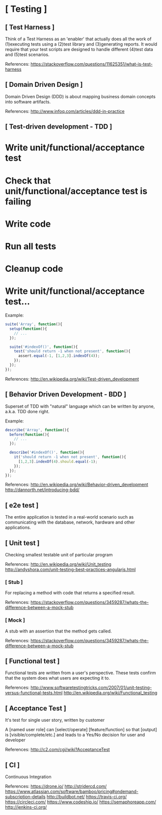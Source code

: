 # [ Testing ]

## [ Test Harness ]

  Think of a Test Harness as an 'enabler' that actually does all the work of (1)executing tests using a (2)test library and (3)generating reports. It would require that your test scripts are designed to handle different (4)test data and (5)test scenarios.

  References:
    https://stackoverflow.com/questions/11625351/what-is-test-harness

## [ Domain Driven Design ]

  Domain Driven Design (DDD) is about mapping business domain concepts into software artifacts.

  References:
    http://www.infoq.com/articles/ddd-in-practice

## [ Test-driven development - TDD ]

  # Write unit/functional/acceptance test
  # Check that unit/functional/acceptance test is failing
  # Write code
  # Run all tests
  # Cleanup code
  # Write unit/functional/acceptance test...

  Example:
  ```javascript
  suite('Array', function(){
    setup(function(){
      // ...
    });

    suite('#indexOf()', function(){
      test('should return -1 when not present', function(){
        assert.equal(-1, [1,2,3].indexOf(4));
      });
    });
  });
  ```

  References:
    http://en.wikipedia.org/wiki/Test-driven_development

## [ Behavior Driven Development - BDD ]

  Superset of TDD with "natural" language which can be written by anyone, a.k.a. TDD done right.

  Example:
  ```javascript
  describe('Array', function(){
    before(function(){
      // ...
    });

    describe('#indexOf()', function(){
      it('should return -1 when not present', function(){
        [1,2,3].indexOf(4).should.equal(-1);
      });
    });
  });
  ```

  References:
    http://en.wikipedia.org/wiki/Behavior-driven_development
    http://dannorth.net/introducing-bdd/

## [ e2e test ]

  The entire application is tested in a real-world scenario such as communicating with the database, network, hardware and other applications.

## [ Unit test ]

  Checking smallest testable unit of particular program

  References:
    http://en.wikipedia.org/wiki/Unit_testing
    http://andyshora.com/unit-testing-best-practices-angularjs.html

### [ Stub ]

  For replacing a method with code that returns a specified result.

  References:
    https://stackoverflow.com/questions/3459287/whats-the-difference-between-a-mock-stub

### [ Mock ]

  A stub with an assertion that the method gets called.

  References:
    https://stackoverflow.com/questions/3459287/whats-the-difference-between-a-mock-stub

## [ Functional test ]

  Functional tests are written from a user's perspective. These tests confirm that the system does what users are expecting it to.

  References:
    http://www.softwaretestingtricks.com/2007/01/unit-testing-versus-functional-tests.html
    http://en.wikipedia.org/wiki/Functional_testing

## [ Acceptance Test ]

  It's test for single user story, written by customer

  A [named user role] can [select/operate] [feature/function] so that [output] is [visible/complete/etc.] and leads to a Yes/No decision for user and developer

  References:
    http://c2.com/cgi/wiki?AcceptanceTest

## [ CI ]

  Continuous Integration

  References:
    https://drone.io/
    http://stridercd.com/
    https://www.atlassian.com/software/bamboo/pricing#ondemand-subscription-details
    http://buildbot.net/
    https://travis-ci.org/
    https://circleci.com/
    https://www.codeship.io/
    https://semaphoreapp.com/
    http://jenkins-ci.org/
